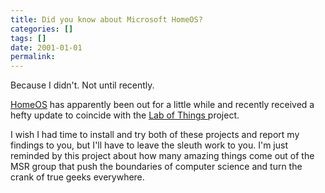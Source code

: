 ```yaml
---
title: Did you know about Microsoft HomeOS?
categories: []
tags: []
date: 2001-01-01
permalink: 
---
```


Because I didn't. Not until recently.

[HomeOS](http://research.microsoft.com/en-us/projects/homeos/) has apparently been out for a little while and recently received a hefty update to coincide with the [Lab of Things ](http://www.lab-of-things.com/)project.

I wish I had time to install and try both of these projects and report my findings to you, but I'll have to leave the sleuth work to you. I'm just reminded by this project about how many amazing things come out of the MSR group that push the boundaries of computer science and turn the crank of true geeks everywhere.

 